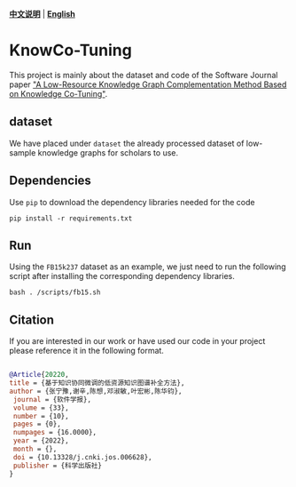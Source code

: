[**中文说明**](https://github.com/zjunlp/PromptKG/tree/main/research/KnowCo-Tuning/README_CN.md) | [**English**](https://github.com/zjunlp/PromptKG/tree/main/research/KnowCo-Tuning/README.md)


# KnowCo-Tuning

This project is mainly about the dataset and code of the Software Journal paper ["A Low-Resource Knowledge Graph Complementation Method Based on Knowledge Co-Tuning"](http://jos.org.cn/jos/article/abstract/6628?st=search).

## dataset

We have placed under `dataset` the already processed dataset of low-sample knowledge graphs for scholars to use.

## Dependencies
Use ``pip`` to download the dependency libraries needed for the code

```shell
pip install -r requirements.txt
```

## Run

Using the `FB15k237` dataset as an example, we just need to run the following script after installing the corresponding dependency libraries.
```shell
bash . /scripts/fb15.sh
```

## Citation
If you are interested in our work or have used our code in your project please reference it in the following format.


```bibtex

@Article{20220,
title = {基于知识协同微调的低资源知识图谱补全方法},
author = {张宁豫,谢辛,陈想,邓淑敏,叶宏彬,陈华钧},
 journal = {软件学报},
 volume = {33},
 number = {10},
 pages = {0},
 numpages = {16.0000},
 year = {2022},
 month = {},
 doi = {10.13328/j.cnki.jos.006628},
 publisher = {科学出版社}
}
```
